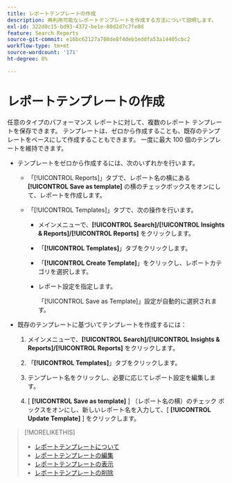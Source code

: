 ```yaml
---
title: レポートテンプレートの作成
description: 再利用可能なレポートテンプレートを作成する方法について説明します。
exl-id: 322d0c15-bd93-4372-be1e-80d2d7c7fe8d
feature: Search Reports
source-git-commit: e16bc62127a708de8f4deb1eddfa53a14405cbc2
workflow-type: tm+mt
source-wordcount: '171'
ht-degree: 0%

---
```


# レポートテンプレートの作成

任意のタイプのパフォーマンス レポートに対して、複数のレポート テンプレートを保存できます。 テンプレートは、ゼロから作成することも、既存のテンプレートをベースにして作成することもできます。 一度に最大 100 個のテンプレートを維持できます。

* テンプレートをゼロから作成するには、次のいずれかを行います。

   * 「[!UICONTROL Reports]」タブで、レポート名の横にある **[!UICONTROL Save as template]** の横のチェックボックスをオンにして、レポートを作成します。

   * 「[!UICONTROL Templates]」タブで、次の操作を行います。

      * メインメニューで、**[!UICONTROL Search]/[!UICONTROL Insights & Reports]/[!UICONTROL Reports]** をクリックします。

      * 「**[!UICONTROL Templates]**」タブをクリックします。

      * 「**[!UICONTROL Create Template]**」をクリックし、レポートカテゴリを選択します。

      * レポート設定を指定します。

        「[!UICONTROL Save as Template]」設定が自動的に選択されます。

* 既存のテンプレートに基づいてテンプレートを作成するには：

   1. メインメニューで、**[!UICONTROL Search]/[!UICONTROL Insights & Reports]/[!UICONTROL Reports]** をクリックします。

   1. 「**[!UICONTROL Templates]**」タブをクリックします。

   1. テンプレート名をクリックし、必要に応じてレポート設定を編集します。

   1. [ **[!UICONTROL Save as template]** ] （レポート名の横）のチェック ボックスをオンにし、新しいレポート名を入力して、[ **[!UICONTROL Update Template]** ] をクリックします。

>[!MORELIKETHIS]
>
>* [ レポートテンプレートについて ](template-about.md)
>* [ レポートテンプレートの編集 ](template-edit.md)
>* [ レポートテンプレートの表示 ](template-view.md)
>* [ レポートテンプレートの削除 ](template-delete.md)
